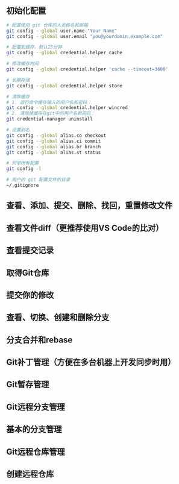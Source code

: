 ## 初始化配置
```bash
# 配置使用 git 仓库的人员姓名和邮箱
git config --global user.name "Your Name"
git config --global user.email "you@yourdomin.example.com"

# 配置到缓存，默认15分钟
git config --global credential.helper cache

# 修改缓存时间
git config --global credential.helper 'cache --timeout=3600'

# 长期存储
git config --global credential.helper store

# 清除缓存
# 1. 运行命令缓存输入的用户名和密码：
git config --global credential.helper wincred
# 2. 清除掉缓存在git中的用户名和密码：
git credential-manager uninstall

# 设置别名
git config --global alias.co checkout
git config --global alias.ci commit
git config --global alias.br branch
git config --global alias.st status

# 列举所有配置
git config -l

# 用户的 git 配置文件的目录
~/.gitignore
```
## 查看、添加、提交、删除、找回，重置修改文件

## 查看文件diff（更推荐使用VS Code的比对）
## 查看提交记录
## 取得Git仓库
## 提交你的修改
## 查看、切换、创建和删除分支
## 分支合并和rebase
## Git补丁管理（方便在多台机器上开发同步时用）
## Git暂存管理
## Git远程分支管理
## 基本的分支管理
## Git远程仓库管理
## 创建远程仓库